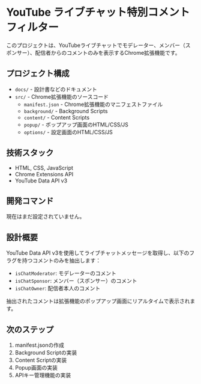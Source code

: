 # YouTube ライブチャット特別コメントフィルター

このプロジェクトは、YouTubeライブチャットでモデレーター、メンバー（スポンサー）、配信者からのコメントのみを表示するChrome拡張機能です。

## プロジェクト構成

- `docs/` - 設計書などのドキュメント
- `src/` - Chrome拡張機能のソースコード
  - `manifest.json` - Chrome拡張機能のマニフェストファイル
  - `background/` - Background Scripts
  - `content/` - Content Scripts
  - `popup/` - ポップアップ画面のHTML/CSS/JS
  - `options/` - 設定画面のHTML/CSS/JS

## 技術スタック

- HTML, CSS, JavaScript
- Chrome Extensions API
- YouTube Data API v3

## 開発コマンド

現在はまだ設定されていません。

## 設計概要

YouTube Data API v3を使用してライブチャットメッセージを取得し、以下のフラグを持つコメントのみを抽出します：

- `isChatModerator`: モデレーターのコメント
- `isChatSponsor`: メンバー（スポンサー）のコメント  
- `isChatOwner`: 配信者本人のコメント

抽出されたコメントは拡張機能のポップアップ画面にリアルタイムで表示されます。

## 次のステップ

1. manifest.jsonの作成
2. Background Scriptの実装
3. Content Scriptの実装
4. Popup画面の実装
5. APIキー管理機能の実装